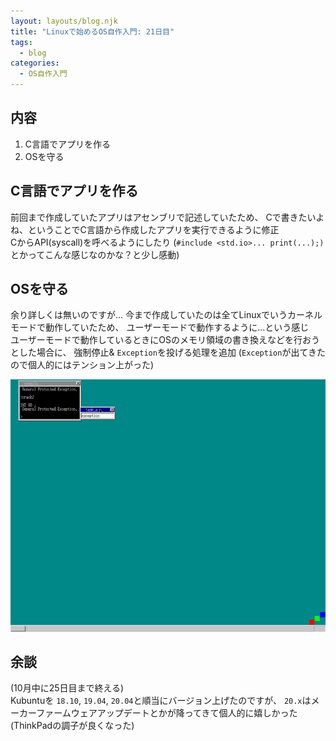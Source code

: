 ```yaml
---
layout: layouts/blog.njk
title: "Linuxで始めるOS自作入門: 21日目"
tags:
  - blog
categories:
  - OS自作入門
---
```


## 内容
1. C言語でアプリを作る
1. OSを守る

## C言語でアプリを作る
前回まで作成していたアプリはアセンブリで記述していたため、
Cで書きたいよね、ということでC言語から作成したアプリを実行できるように修正  
CからAPI(syscall)を呼べるようにしたり
(`#include <std.io>... print(...);)` とかってこんな感じなのかな？と少し感動)

## OSを守る
余り詳しくは無いのですが...
今まで作成していたのは全てLinuxでいうカーネルモードで動作していたため、
ユーザーモードで動作するように...という感じ  
ユーザーモードで動作しているときにOSのメモリ領域の書き換えなどを行おうとした場合に、
強制停止& `Exception`を投げる処理を追加
(`Exception`が出てきたので個人的にはテンション上がった)

![osの画像](os-21day.png)

## 余談
(10月中に25日目まで終える)  
Kubuntuを `18.10`, `19.04`, `20.04`と順当にバージョン上げたのですが、
`20.x`はメーカーファームウェアアップデートとかが降ってきて個人的に嬉しかった
(ThinkPadの調子が良くなった)
